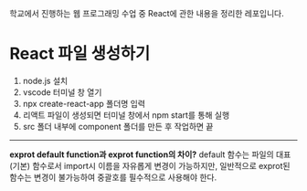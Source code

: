 학교에서 진행하는 웹 프로그래밍 수업 중 React에 관한 내용을 정리한 레포입니다.

# React 파일 생성하기
1. node.js 설치
2. vscode 터미널 창 열기
3. npx create-react-app 폴더명 입력
4. 리액트 파일이 생성되면 터미널 창에서 npm start를 통해 실행
5. src 폴더 내부에 component 폴더를 만든 후 작업하면 끝

---
**exprot default function과 exprot function의 차이?**
default 함수는 파일의 대표(기본) 함수로서 import시 이름을 자유롭게 변경이 가능하지만, 일반적으로 exprot된 함수는 변경이 불가능하여 중괄호를 필수적으로 사용해야 한다.
